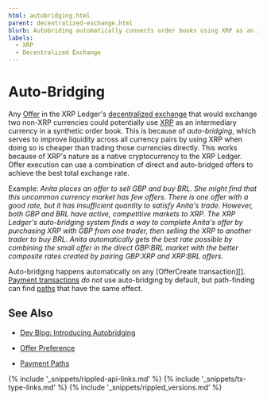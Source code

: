 ```yaml
---
html: autobridging.html
parent: decentralized-exchange.html
blurb: Autobriding automatically connects order books using XRP as an intermediary when it reduces costs.
labels:
  - XRP
  - Decentralized Exchange
---
```

# Auto-Bridging

Any [Offer](offers.html) in the XRP Ledger's [decentralized exchange](decentralized-exchange.html) that would exchange two non-XRP currencies could potentially use [XRP](xrp.html) as an intermediary currency in a synthetic order book. This is because of _auto-bridging_, which serves to improve liquidity across all currency pairs by using XRP when doing so is cheaper than trading those currencies directly. This works because of XRP's nature as a native cryptocurrency to the XRP Ledger. Offer execution can use a combination of direct and auto-bridged offers to achieve the best total exchange rate.

Example: _Anita places an offer to sell GBP and buy BRL. She might find that this uncommon currency market has few offers. There is one offer with a good rate, but it has insufficient quantity to satisfy Anita's trade. However, both GBP and BRL have active, competitive markets to XRP. The XRP Ledger's auto-bridging system finds a way to complete Anita's offer by purchasing XRP with GBP from one trader, then selling the XRP to another trader to buy BRL. Anita automatically gets the best rate possible by combining the small offer in the direct GBP:BRL market with the better composite rates created by pairing GBP:XRP and XRP:BRL offers._ <!-- SPELLING_IGNORE: gbp -->

Auto-bridging happens automatically on any [OfferCreate transaction][]. [Payment transactions](payment.html) _do not_ use auto-bridging by default, but path-finding can find [paths](paths.html) that have the same effect.

## See Also

- [Dev Blog: Introducing Autobridging](https://xrpl.org/blog/2014/introducing-offer-autobridging.html) <!-- SPELLING_IGNORE: autobridging -->

- [Offer Preference](offers.html#offer-preference)

- [Payment Paths](paths.html)


<!--{# common link defs #}-->
{% include '_snippets/rippled-api-links.md' %}
{% include '_snippets/tx-type-links.md' %}
{% include '_snippets/rippled_versions.md' %}
